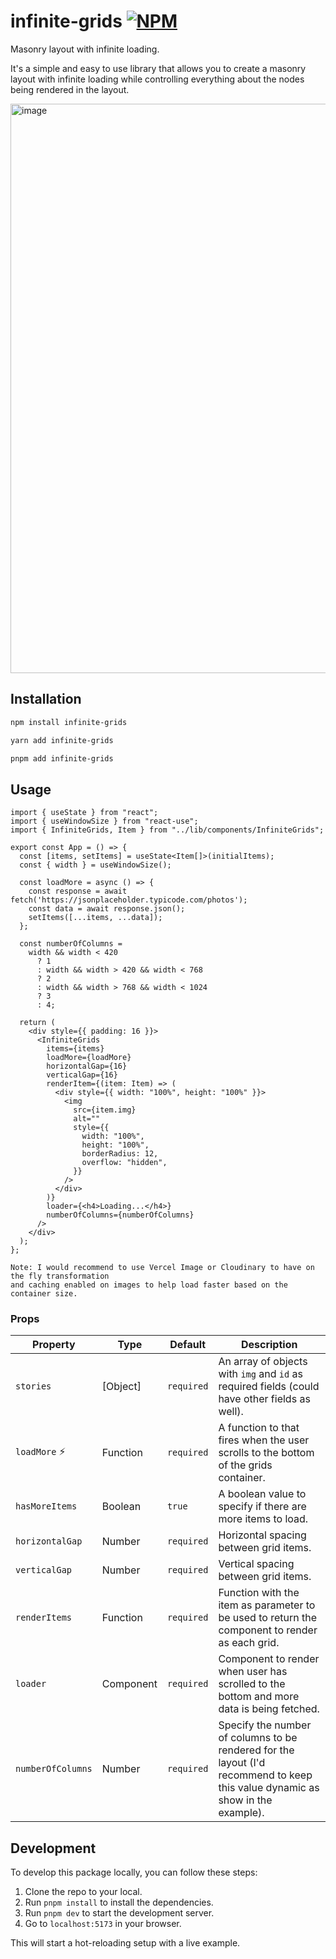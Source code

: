 [](https://github.com/ExplorerAadi/infinite-grids/assets/52901335/08f7d3ed-16e0-4201-9d2b-a1b2dfa31262)

# infinite-grids <a href="https://www.npmjs.com/package/infinite-grids"><img alt="NPM" src="https://img.shields.io/npm/v/infinite-grids.svg"></a>

Masonry layout with infinite loading.

It's a simple and easy to use library that allows you to create a masonry layout with infinite loading while controlling everything about the nodes being rendered in the layout.

<img width="911" alt="image" src="https://github.com/ExplorerAadi/infinite-grids/assets/52901335/8acab796-30c0-4b8e-ab32-d4c93603af02">

## Installation

```bash
npm install infinite-grids

yarn add infinite-grids

pnpm add infinite-grids
```

## Usage

```tsx
import { useState } from "react";
import { useWindowSize } from "react-use";
import { InfiniteGrids, Item } from "../lib/components/InfiniteGrids";

export const App = () => {
  const [items, setItems] = useState<Item[]>(initialItems);
  const { width } = useWindowSize();

  const loadMore = async () => {
    const response = await fetch('https://jsonplaceholder.typicode.com/photos');
    const data = await response.json();
    setItems([...items, ...data]);
  };

  const numberOfColumns =
    width && width < 420
      ? 1
      : width && width > 420 && width < 768
      ? 2
      : width && width > 768 && width < 1024
      ? 3
      : 4;

  return (
    <div style={{ padding: 16 }}>
      <InfiniteGrids
        items={items}
        loadMore={loadMore}
        horizontalGap={16}
        verticalGap={16}
        renderItem={(item: Item) => (
          <div style={{ width: "100%", height: "100%" }}>
            <img
              src={item.img}
              alt=""
              style={{
                width: "100%",
                height: "100%",
                borderRadius: 12,
                overflow: "hidden",
              }}
            />
          </div>
        )}
        loader={<h4>Loading...</h4>}
        numberOfColumns={numberOfColumns}
      />
    </div>
  );
};
```

```
Note: I would recommend to use Vercel Image or Cloudinary to have on the fly transformation
and caching enabled on images to help load faster based on the container size.
```

### Props

| Property               | Type            | Default                   | Description
| ---------------------- | --------------- | ------------------------- | ------------------------------------------------------------------------------------------------------------------------------------------------------------------- |
| `stories`              | [Object] | `required`                | An array of objects with `img` and `id` as required fields (could have other fields as well).                                                                                          |
| `loadMore` ⚡️        | Function        | `required`                      | A function to that fires when the user scrolls to the bottom of the grids container.                                                                                                              |
| `hasMoreItems`      | Boolean          | `true`                      | A boolean value to specify if there are more items to load.                                                                                                                   |
| `horizontalGap`               | Number       | `required`             | Horizontal spacing between grid items.                                                                                                         |
| `verticalGap`               | Number       | `required`             | Vertical spacing between grid items.                                                                                                         |
| `renderItems`               | Function       | `required`             | Function with the item as parameter to be used to return the component to render as each grid.                                                                                                         |
| `loader`               | Component       | `required`             | Component to render when user has scrolled to the bottom and more data is being fetched.                                                                                                        |
| `numberOfColumns`               | Number       | `required`             | Specify the number of columns to be rendered for the layout (I'd recommend to keep this value dynamic as show in the example).                                                                                                         |


## Development

To develop this package locally, you can follow these steps:

1. Clone the repo to your local.
2. Run `pnpm install` to install the dependencies.
5. Run `pnpm dev` to start the development server.
6. Go to `localhost:5173` in your browser.

This will start a hot-reloading setup with a live example.
